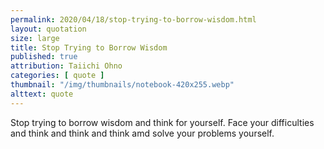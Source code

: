 ```yaml
---
permalink: 2020/04/18/stop-trying-to-borrow-wisdom.html
layout: quotation
size: large
title: Stop Trying to Borrow Wisdom
published: true
attribution: Taiichi Ohno
categories: [ quote ]
thumbnail: "/img/thumbnails/notebook-420x255.webp"
alttext: quote
---
```


Stop trying to borrow wisdom and think for yourself. Face your difficulties and think and 
think and think amd solve your problems yourself.
